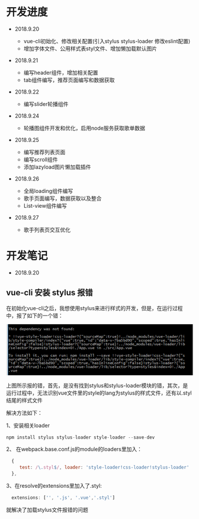 
# 开发进度

* 2018.9.20

  * vue-cli初始化、修改相关配置(引入stylus  stylus-loader  修改eslint配置)
  * 增加字体文件、公用样式表styl文件、增加懒加载默认图片

* 2018.9.21
  * 编写header组件，增加相关配置
  * tab组件编写，推荐页面编写和数据获取

* 2018.9.22
  * 编写slider轮播组件

* 2018.9.24
  * 轮播图组件开发和优化，启用node服务获取歌单数据

* 2018.9.25
  * 编写推荐列表页面
  * 编写scroll组件
  * 添加lazyload图片懒加载插件

* 2018.9.26
  * 全局loading组件编写
  * 歌手页面编写，数据获取以及整合
  * List-view组件编写

* 2018.9.27
  * 歌手列表页交互优化


# 开发笔记

* 2018.9.20

## vue-cli 安装 stylus 报错

在初始化vue-cli之后，我想使用stylus来进行样式的开发，但是，在运行过程中，报了如下的一个错：

![](https://github.com/bettermu/blog-picture-store/blob/master/vue-music-app/stylus%E6%8A%A5%E9%94%99.png?raw=true)

上图所示报的错，首先，是没有找到stylus和stylus-loader模块的错，其次，是运行过程中，无法识别vue文件里的style的lang为stylus的样式文件，还有以.styl结尾的样式文件

解决方法如下：

1、安装相关loader

``` js
npm install stylus stylus-loader style-loader --save-dev
```

2、 在webpack.base.conf.js的module的loaders里加入：

``` js
  {
     test: /\.styl$/, loader: 'style-loader!css-loader!stylus-loader'
  },
```

3、在resolve的extensions里加入了.styl:

```js
  extensions: ['', '.js', '.vue','.styl']
```

就解决了加载stylus文件报错的问题






